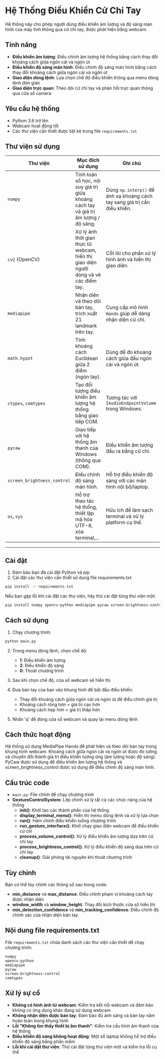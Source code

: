 # Hệ Thống Điều Khiển Cử Chỉ Tay

Hệ thống này cho phép người dùng điều khiển âm lượng và độ sáng màn hình của máy tính thông qua cử chỉ tay, được phát hiện bằng webcam.

## Tính năng

- **Điều khiển âm lượng**: Điều chỉnh âm lượng hệ thống bằng cách thay đổi khoảng cách giữa ngón cái và ngón út
- **Điều khiển độ sáng màn hình**: Điều chỉnh độ sáng màn hình bằng cách thay đổi khoảng cách giữa ngón cái và ngón út
- **Giao diện dòng lệnh**: Lựa chọn chế độ điều khiển thông qua menu dòng lệnh đơn giản
- **Giao diện trực quan**: Theo dõi cử chỉ tay và phản hồi trực quan thông qua cửa sổ camera

## Yêu cầu hệ thống

- Python 3.6 trở lên
- Webcam hoạt động tốt
- Các thư viện cần thiết được liệt kê trong file `requirements.txt`

## Thư viện sử dụng

| Thư viện | Mục đích sử dụng | Ghi chú |
|---------|------------------|---------|
| `numpy` | Tính toán số học, nội suy giá trị giữa khoảng cách tay và giá trị âm lượng / độ sáng. | Dùng `np.interp()` để ánh xạ khoảng cách tay sang giá trị cần điều khiển. |
| `cv2` (OpenCV) | Xử lý ảnh thời gian thực từ webcam, hiển thị giao diện người dùng và vẽ các điểm tay. | Cốt lõi cho phần xử lý hình ảnh và hiển thị giao diện. |
| `mediapipe` | Nhận diện và theo dõi bàn tay, trích xuất 21 landmark trên tay. | Cung cấp mô hình `Hands` giúp dễ dàng nhận diện cử chỉ. |
| `math.hypot` | Tính khoảng cách Euclidean giữa 2 điểm (ngón tay). | Dùng để đo khoảng cách giữa đầu ngón cái và ngón út. |
| `ctypes`, `comtypes` | Tạo đối tượng điều khiển âm lượng hệ thống bằng giao tiếp COM. | Tương tác với `IAudioEndpointVolume` trong Windows. |
| `pycaw` | Giao tiếp với hệ thống âm thanh của Windows (thông qua COM). | Điều khiển âm lượng đầu ra bằng cử chỉ. |
| `screen_brightness_control` | Điều chỉnh độ sáng màn hình. | Hỗ trợ điều khiển độ sáng với các màn hình nội bộ/laptop. |
| `os`, `sys` | Hỗ trợ thao tác hệ thống, thiết lập mã hóa UTF-8, xóa terminal,... | Hữu ích để làm sạch terminal và xử lý platform cụ thể. |

---

## Cài đặt

1. Đảm bảo bạn đã cài đặt Python và pip
2. Cài đặt các thư viện cần thiết sử dụng file requirements.txt:

```bash
pip install -r requirements.txt
```

Nếu bạn gặp lỗi khi cài đặt các thư viện, hãy thử cài đặt từng thư viện một:

```bash
pip install numpy opencv-python mediapipe pycaw screen-brightness-control comtypes
```

## Cách sử dụng

1. Chạy chương trình:

```bash
python main.py
```

2. Trong menu dòng lệnh, chọn chế độ:
   - **1**: Điều khiển âm lượng
   - **2**: Điều khiển độ sáng
   - **0**: Thoát chương trình

3. Sau khi chọn chế độ, cửa sổ webcam sẽ hiển thị
4. Đưa bàn tay của bạn vào khung hình để bắt đầu điều khiển:
   - Thay đổi khoảng cách giữa ngón cái và ngón út để điều chỉnh giá trị
   - Khoảng cách rộng hơn = giá trị cao hơn
   - Khoảng cách hẹp hơn = giá trị thấp hơn

5. Nhấn 'q' để đóng cửa sổ webcam và quay lại menu dòng lệnh

## Cách thức hoạt động

Hệ thống sử dụng MediaPipe Hands để phát hiện và theo dõi bàn tay trong khung hình webcam. Khoảng cách giữa ngón cái và ngón út được đo lường và chuyển đổi thành giá trị điều khiển tương ứng (âm lượng hoặc độ sáng). PyCaw được sử dụng để điều khiển âm lượng hệ thống và screen_brightness_control được sử dụng để điều chỉnh độ sáng màn hình.

## Cấu trúc code

- `main.py`: File chính để chạy chương trình
- **GestureControlSystem**: Lớp chính xử lý tất cả các chức năng của hệ thống
  - **__init__()**: Khởi tạo các thành phần của hệ thống
  - **display_terminal_menu()**: Hiển thị menu dòng lệnh và xử lý lựa chọn
  - **run()**: Hàm chính điều khiển luồng chương trình
  - **run_gesture_interface()**: Khởi chạy giao diện webcam để điều khiển cử chỉ
  - **process_volume_control()**: Xử lý điều khiển âm lượng dựa trên cử chỉ tay
  - **process_brightness_control()**: Xử lý điều khiển độ sáng dựa trên cử chỉ tay
  - **cleanup()**: Giải phóng tài nguyên khi thoát chương trình

## Tùy chỉnh

Bạn có thể tùy chỉnh các thông số sau trong code:

- **min_distance** và **max_distance**: Điều chỉnh phạm vi khoảng cách tay được nhận diện
- **window_width** và **window_height**: Thay đổi kích thước cửa sổ hiển thị
- **min_detection_confidence** và **min_tracking_confidence**: Điều chỉnh độ chính xác của nhận diện bàn tay

## Nội dung file requirements.txt

File `requirements.txt` chứa danh sách các thư viện cần thiết để chạy chương trình:

```
numpy
opencv-python
mediapipe
pycaw
screen-brightness-control
comtypes
```

## Xử lý sự cố

- **Không có hình ảnh từ webcam**: Kiểm tra kết nối webcam và đảm bảo không có ứng dụng khác đang sử dụng webcam
- **Không nhận diện được bàn tay**: Đảm bảo đủ ánh sáng và bàn tay nằm hoàn toàn trong khung hình
- **Lỗi "Không tìm thấy thiết bị âm thanh"**: Kiểm tra cấu hình âm thanh của hệ thống
- **Điều khiển độ sáng không hoạt động**: Một số laptop không hỗ trợ điều khiển độ sáng bằng phần mềm
- **Lỗi khi cài đặt thư viện**: Thử cài đặt từng thư viện một và kiểm tra lỗi cụ thể
